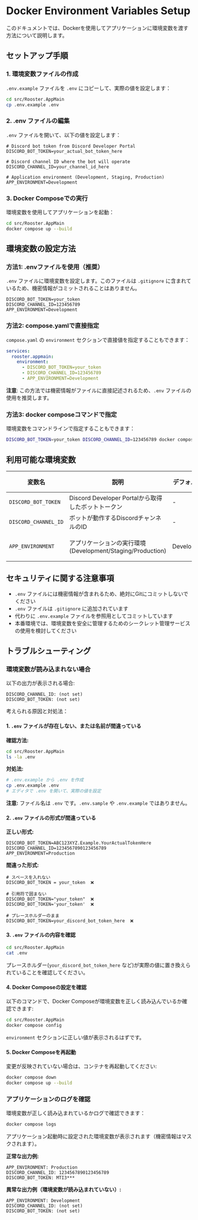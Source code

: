 # Docker Environment Variables Setup

このドキュメントでは、Dockerを使用してアプリケーションに環境変数を渡す方法について説明します。

## セットアップ手順

### 1. 環境変数ファイルの作成

`.env.example` ファイルを `.env` にコピーして、実際の値を設定します：

```bash
cd src/Rooster.AppMain
cp .env.example .env
```

### 2. .env ファイルの編集

`.env` ファイルを開いて、以下の値を設定します：

```env
# Discord bot token from Discord Developer Portal
DISCORD_BOT_TOKEN=your_actual_bot_token_here

# Discord channel ID where the bot will operate
DISCORD_CHANNEL_ID=your_channel_id_here

# Application environment (Development, Staging, Production)
APP_ENVIRONMENT=Development
```

### 3. Docker Composeでの実行

環境変数を使用してアプリケーションを起動：

```bash
cd src/Rooster.AppMain
docker compose up --build
```

## 環境変数の設定方法

### 方法1: .envファイルを使用（推奨）

`.env` ファイルに環境変数を設定します。このファイルは `.gitignore` に含まれているため、機密情報がコミットされることはありません。

```env
DISCORD_BOT_TOKEN=your_token
DISCORD_CHANNEL_ID=123456789
APP_ENVIRONMENT=Development
```

### 方法2: compose.yamlで直接指定

`compose.yaml` の `environment` セクションで直接値を指定することもできます：

```yaml
services:
  rooster.appmain:
    environment:
      - DISCORD_BOT_TOKEN=your_token
      - DISCORD_CHANNEL_ID=123456789
      - APP_ENVIRONMENT=Development
```

**注意**: この方法では機密情報がファイルに直接記述されるため、`.env` ファイルの使用を推奨します。

### 方法3: docker composeコマンドで指定

環境変数をコマンドラインで指定することもできます：

```bash
DISCORD_BOT_TOKEN=your_token DISCORD_CHANNEL_ID=123456789 docker compose up
```

## 利用可能な環境変数

| 変数名 | 説明 | デフォルト値 | 必須 |
|--------|------|--------------|------|
| `DISCORD_BOT_TOKEN` | Discord Developer Portalから取得したボットトークン | - | はい |
| `DISCORD_CHANNEL_ID` | ボットが動作するDiscordチャンネルのID | - | はい |
| `APP_ENVIRONMENT` | アプリケーションの実行環境 (Development/Staging/Production) | Development | いいえ |

## セキュリティに関する注意事項

- `.env` ファイルには機密情報が含まれるため、絶対にGitにコミットしないでください
- `.env` ファイルは `.gitignore` に追加されています
- 代わりに `.env.example` ファイルを参照用としてコミットしています
- 本番環境では、環境変数を安全に管理するためのシークレット管理サービスの使用を検討してください

## トラブルシューティング

### 環境変数が読み込まれない場合

以下の出力が表示される場合:
```
DISCORD_CHANNEL_ID: (not set)
DISCORD_BOT_TOKEN: (not set)
```

考えられる原因と対処法：

#### 1. `.env` ファイルが存在しない、または名前が間違っている

**確認方法:**
```bash
cd src/Rooster.AppMain
ls -la .env
```

**対処法:**
```bash
# .env.example から .env を作成
cp .env.example .env
# エディタで .env を開いて、実際の値を設定
```

**注意:** ファイル名は `.env` です。`.env.sample` や `.env.example` ではありません。

#### 2. `.env` ファイルの形式が間違っている

**正しい形式:**
```env
DISCORD_BOT_TOKEN=ABC123XYZ.Example.YourActualTokenHere
DISCORD_CHANNEL_ID=1234567890123456789
APP_ENVIRONMENT=Production
```

**間違った形式:**
```env
# スペースを入れない
DISCORD_BOT_TOKEN = your_token  ❌

# 引用符で囲まない
DISCORD_BOT_TOKEN="your_token"  ❌
DISCORD_BOT_TOKEN='your_token'  ❌

# プレースホルダーのまま
DISCORD_BOT_TOKEN=your_discord_bot_token_here  ❌
```

#### 3. `.env` ファイルの内容を確認

```bash
cd src/Rooster.AppMain
cat .env
```

プレースホルダー(`your_discord_bot_token_here` など)が実際の値に置き換えられていることを確認してください。

#### 4. Docker Composeの設定を確認

以下のコマンドで、Docker Composeが環境変数を正しく読み込んでいるか確認できます:

```bash
cd src/Rooster.AppMain
docker compose config
```

`environment` セクションに正しい値が表示されるはずです。

#### 5. Docker Composeを再起動

変更が反映されていない場合は、コンテナを再起動してください:

```bash
docker compose down
docker compose up --build
```

### アプリケーションのログを確認

環境変数が正しく読み込まれているかログで確認できます：

```bash
docker compose logs
```

アプリケーション起動時に設定された環境変数が表示されます（機密情報はマスクされます）。

**正常な出力例:**
```
APP_ENVIRONMENT: Production
DISCORD_CHANNEL_ID: 1234567890123456789
DISCORD_BOT_TOKEN: MTI3***
```

**異常な出力例（環境変数が読み込まれていない）:**
```
APP_ENVIRONMENT: Development
DISCORD_CHANNEL_ID: (not set)
DISCORD_BOT_TOKEN: (not set)
```

